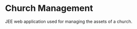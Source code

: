 Church Management
=====================

JEE web application used for managing the assets of a church.
